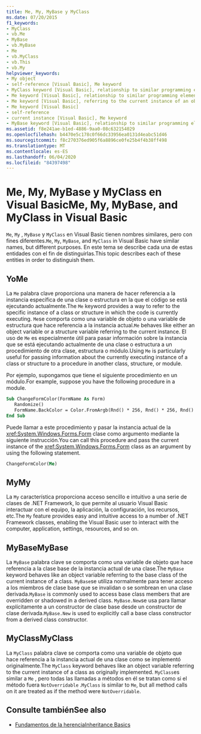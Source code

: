 ```yaml
---
title: Me, My, MyBase y MyClass
ms.date: 07/20/2015
f1_keywords:
- MyClass
- vb.Me
- MyBase
- vb.MyBase
- Me
- vb.MyClass
- vb.This
- vb.My
helpviewer_keywords:
- My object
- self-reference [Visual Basic], Me keyword
- MyClass keyword [Visual Basic], relationship to similar programming elements
- Me keyword [Visual Basic], relationship to similar programming elements
- Me keyword [Visual Basic], referring to the current instance of an object
- Me keyword [Visual Basic]
- self-reference
- current instance [Visual Basic], Me keyword
- MyBase keyword [Visual Basic], relationship to similar programming elements
ms.assetid: f8e241ae-b1ed-4886-9aa0-08c632154029
ms.openlocfilehash: b4470e5c178c0f66dc33956ea0131d4eabc51d46
ms.sourcegitcommit: f8c270376ed905f6a8896ce0fe25b4f4b38ff498
ms.translationtype: MT
ms.contentlocale: es-ES
ms.lasthandoff: 06/04/2020
ms.locfileid: "84397498"
---
```

# <a name="me-my-mybase-and-myclass-in-visual-basic"></a><span data-ttu-id="417a8-102">Me, My, MyBase y MyClass en Visual Basic</span><span class="sxs-lookup"><span data-stu-id="417a8-102">Me, My, MyBase, and MyClass in Visual Basic</span></span>
<span data-ttu-id="417a8-103">`Me`, `My` , `MyBase` y `MyClass` en Visual Basic tienen nombres similares, pero con fines diferentes.</span><span class="sxs-lookup"><span data-stu-id="417a8-103">`Me`, `My`, `MyBase`, and `MyClass` in Visual Basic have similar names, but different purposes.</span></span> <span data-ttu-id="417a8-104">En este tema se describe cada una de estas entidades con el fin de distinguirlas.</span><span class="sxs-lookup"><span data-stu-id="417a8-104">This topic describes each of these entities in order to distinguish them.</span></span>  
  
## <a name="me"></a><span data-ttu-id="417a8-105">Yo</span><span class="sxs-lookup"><span data-stu-id="417a8-105">Me</span></span>  
 <span data-ttu-id="417a8-106">La `Me` palabra clave proporciona una manera de hacer referencia a la instancia específica de una clase o estructura en la que el código se está ejecutando actualmente.</span><span class="sxs-lookup"><span data-stu-id="417a8-106">The `Me` keyword provides a way to refer to the specific instance of a class or structure in which the code is currently executing.</span></span> <span data-ttu-id="417a8-107">`Me`se comporta como una variable de objeto o una variable de estructura que hace referencia a la instancia actual.</span><span class="sxs-lookup"><span data-stu-id="417a8-107">`Me` behaves like either an object variable or a structure variable referring to the current instance.</span></span> <span data-ttu-id="417a8-108">El uso de `Me` es especialmente útil para pasar información sobre la instancia que se está ejecutando actualmente de una clase o estructura a un procedimiento de otra clase, estructura o módulo.</span><span class="sxs-lookup"><span data-stu-id="417a8-108">Using `Me` is particularly useful for passing information about the currently executing instance of a class or structure to a procedure in another class, structure, or module.</span></span>  
  
 <span data-ttu-id="417a8-109">Por ejemplo, supongamos que tiene el siguiente procedimiento en un módulo.</span><span class="sxs-lookup"><span data-stu-id="417a8-109">For example, suppose you have the following procedure in a module.</span></span>  
  
```vb  
Sub ChangeFormColor(FormName As Form)  
   Randomize()  
   FormName.BackColor = Color.FromArgb(Rnd() * 256, Rnd() * 256, Rnd() * 256)  
End Sub  
```  
  
 <span data-ttu-id="417a8-110">Puede llamar a este procedimiento y pasar la instancia actual de la <xref:System.Windows.Forms.Form> clase como argumento mediante la siguiente instrucción.</span><span class="sxs-lookup"><span data-stu-id="417a8-110">You can call this procedure and pass the current instance of the <xref:System.Windows.Forms.Form> class as an argument by using the following statement.</span></span>  
  
```vb  
ChangeFormColor(Me)  
```  
  
## <a name="my"></a><span data-ttu-id="417a8-111">My</span><span class="sxs-lookup"><span data-stu-id="417a8-111">My</span></span>  
 <span data-ttu-id="417a8-112">La `My` característica proporciona acceso sencillo e intuitivo a una serie de clases de .NET Framework, lo que permite al usuario Visual Basic interactuar con el equipo, la aplicación, la configuración, los recursos, etc.</span><span class="sxs-lookup"><span data-stu-id="417a8-112">The `My` feature provides easy and intuitive access to a number of .NET Framework classes, enabling the Visual Basic user to interact with the computer, application, settings, resources, and so on.</span></span>  
  
## <a name="mybase"></a><span data-ttu-id="417a8-113">MyBase</span><span class="sxs-lookup"><span data-stu-id="417a8-113">MyBase</span></span>  
 <span data-ttu-id="417a8-114">La `MyBase` palabra clave se comporta como una variable de objeto que hace referencia a la clase base de la instancia actual de una clase.</span><span class="sxs-lookup"><span data-stu-id="417a8-114">The `MyBase` keyword behaves like an object variable referring to the base class of the current instance of a class.</span></span> <span data-ttu-id="417a8-115">`MyBase`se utiliza normalmente para tener acceso a los miembros de clase base que se invalidan o se sombrean en una clase derivada.</span><span class="sxs-lookup"><span data-stu-id="417a8-115">`MyBase` is commonly used to access base class members that are overridden or shadowed in a derived class.</span></span> <span data-ttu-id="417a8-116">`MyBase.New`se usa para llamar explícitamente a un constructor de clase base desde un constructor de clase derivada.</span><span class="sxs-lookup"><span data-stu-id="417a8-116">`MyBase.New` is used to explicitly call a base class constructor from a derived class constructor.</span></span>  
  
## <a name="myclass"></a><span data-ttu-id="417a8-117">MyClass</span><span class="sxs-lookup"><span data-stu-id="417a8-117">MyClass</span></span>  
 <span data-ttu-id="417a8-118">La `MyClass` palabra clave se comporta como una variable de objeto que hace referencia a la instancia actual de una clase como se implementó originalmente.</span><span class="sxs-lookup"><span data-stu-id="417a8-118">The `MyClass` keyword behaves like an object variable referring to the current instance of a class as originally implemented.</span></span> <span data-ttu-id="417a8-119">`MyClass`es similar a `Me` , pero todas las llamadas a métodos en él se tratan como si el método fuera `NotOverridable` .</span><span class="sxs-lookup"><span data-stu-id="417a8-119">`MyClass` is similar to `Me`, but all method calls on it are treated as if the method were `NotOverridable`.</span></span>  
  
## <a name="see-also"></a><span data-ttu-id="417a8-120">Consulte también</span><span class="sxs-lookup"><span data-stu-id="417a8-120">See also</span></span>

- [<span data-ttu-id="417a8-121">Fundamentos de la herencia</span><span class="sxs-lookup"><span data-stu-id="417a8-121">Inheritance Basics</span></span>](../language-features/objects-and-classes/inheritance-basics.md)
